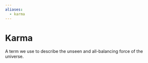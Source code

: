 ```yaml
---
aliases:
  - karma
---
```

# Karma
A term we use to describe the unseen and all-balancing force of the universe.